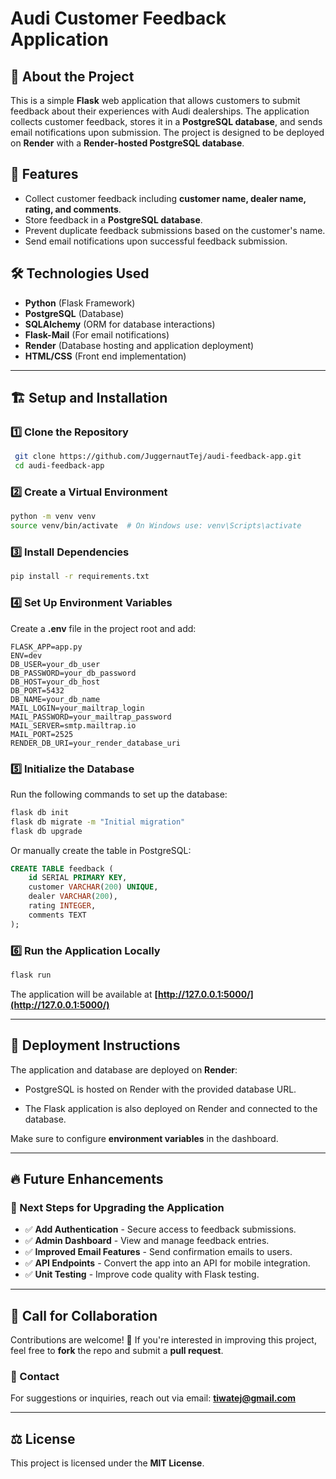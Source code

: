 
# Audi Customer Feedback Application

## 📌 About the Project

This is a simple **Flask** web application that allows customers to submit feedback about their experiences with Audi dealerships. The application collects customer feedback, stores it in a **PostgreSQL database**, and sends email notifications upon submission. The project is designed to be deployed on **Render** with a **Render-hosted PostgreSQL database**.

## 🚀 Features

-   Collect customer feedback including **customer name, dealer name, rating, and comments**.
-   Store feedback in a **PostgreSQL database**.
-   Prevent duplicate feedback submissions based on the customer's name.
-   Send email notifications upon successful feedback submission.

## 🛠️ Technologies Used

-   **Python** (Flask Framework)
-   **PostgreSQL** (Database)
-   **SQLAlchemy** (ORM for database interactions)
-   **Flask-Mail** (For email notifications)
-   **Render** (Database hosting and application deployment)
-    **HTML/CSS** (Front end implementation) 

----------

## 🏗️ Setup and Installation

### 1️⃣ Clone the Repository

```sh
 git clone https://github.com/JuggernautTej/audi-feedback-app.git
 cd audi-feedback-app

```

### 2️⃣ Create a Virtual Environment

```sh
python -m venv venv
source venv/bin/activate  # On Windows use: venv\Scripts\activate

```

### 3️⃣ Install Dependencies

```sh
pip install -r requirements.txt

```

### 4️⃣ Set Up Environment Variables

Create a **.env** file in the project root and add:

```
FLASK_APP=app.py
ENV=dev
DB_USER=your_db_user
DB_PASSWORD=your_db_password
DB_HOST=your_db_host
DB_PORT=5432
DB_NAME=your_db_name
MAIL_LOGIN=your_mailtrap_login
MAIL_PASSWORD=your_mailtrap_password
MAIL_SERVER=smtp.mailtrap.io
MAIL_PORT=2525
RENDER_DB_URI=your_render_database_uri

```

### 5️⃣ Initialize the Database

Run the following commands to set up the database:

```sh
flask db init
flask db migrate -m "Initial migration"
flask db upgrade

```

Or manually create the table in PostgreSQL:

```sql
CREATE TABLE feedback (
    id SERIAL PRIMARY KEY,
    customer VARCHAR(200) UNIQUE,
    dealer VARCHAR(200),
    rating INTEGER,
    comments TEXT
);

```

### 6️⃣ Run the Application Locally

```sh
flask run

```

The application will be available at **[http://127.0.0.1:5000/](http://127.0.0.1:5000/)**

----------

## 🚀 Deployment Instructions



The application and database are deployed on **Render**:

-   PostgreSQL is hosted on Render with the provided database URL.
    
-   The Flask application is also deployed on Render and connected to the database.
    

Make sure to configure **environment variables** in the dashboard.

----------

## 🔥 Future Enhancements

### 🌟 Next Steps for Upgrading the Application

-   ✅ **Add Authentication** - Secure access to feedback submissions.
-   ✅ **Admin Dashboard** - View and manage feedback entries.
-   ✅ **Improved Email Features** - Send confirmation emails to users.
-   ✅ **API Endpoints** - Convert the app into an API for mobile integration.
-   ✅ **Unit Testing** - Improve code quality with Flask testing.

----------

## 🤝 Call for Collaboration

Contributions are welcome! 🚀 If you're interested in improving this project, feel free to **fork** the repo and submit a **pull request**.

### 📧 Contact

For suggestions or inquiries, reach out via email: **[tiwatej@gmail.com](mailto:your-email@example.com)**

----------

## ⚖️ License

This project is licensed under the **MIT License**.
